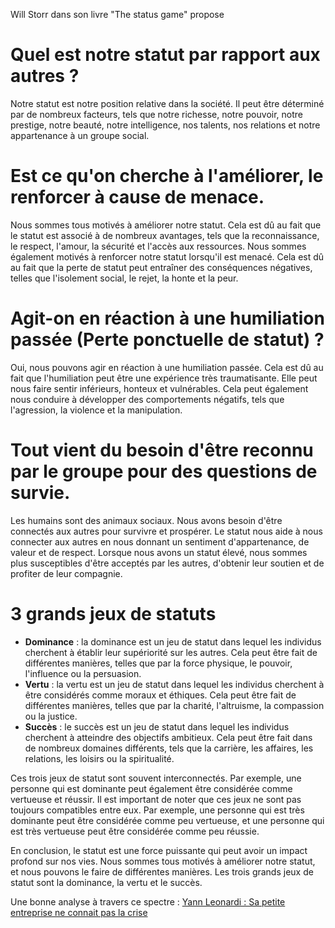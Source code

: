 Will Storr dans son livre "The status game" propose 

# Quel est notre statut par rapport aux autres ?

Notre statut est notre position relative dans la société. Il peut être déterminé par de nombreux facteurs, tels que notre richesse, notre pouvoir, notre prestige, notre beauté, notre intelligence, nos talents, nos relations et notre appartenance à un groupe social.

# Est ce qu'on cherche à l'améliorer, le renforcer à cause de menace.

Nous sommes tous motivés à améliorer notre statut. Cela est dû au fait que le statut est associé à de nombreux avantages, tels que la reconnaissance, le respect, l'amour, la sécurité et l'accès aux ressources. Nous sommes également motivés à renforcer notre statut lorsqu'il est menacé. Cela est dû au fait que la perte de statut peut entraîner des conséquences négatives, telles que l'isolement social, le rejet, la honte et la peur.

# Agit-on en réaction à une humiliation passée (Perte ponctuelle de statut) ?

Oui, nous pouvons agir en réaction à une humiliation passée. Cela est dû au fait que l'humiliation peut être une expérience très traumatisante. Elle peut nous faire sentir inférieurs, honteux et vulnérables. Cela peut également nous conduire à développer des comportements négatifs, tels que l'agression, la violence et la manipulation.

# Tout vient du besoin d'être reconnu par le groupe pour des questions de survie.

Les humains sont des animaux sociaux. Nous avons besoin d'être connectés aux autres pour survivre et prospérer. Le statut nous aide à nous connecter aux autres en nous donnant un sentiment d'appartenance, de valeur et de respect. Lorsque nous avons un statut élevé, nous sommes plus susceptibles d'être acceptés par les autres, d'obtenir leur soutien et de profiter de leur compagnie.

# 3 grands jeux de statuts

* **Dominance** : la dominance est un jeu de statut dans lequel les individus cherchent à établir leur supériorité sur les autres. Cela peut être fait de différentes manières, telles que par la force physique, le pouvoir, l'influence ou la persuasion.
* **Vertu** : la vertu est un jeu de statut dans lequel les individus cherchent à être considérés comme moraux et éthiques. Cela peut être fait de différentes manières, telles que par la charité, l'altruisme, la compassion ou la justice.
* **Succès** : le succès est un jeu de statut dans lequel les individus cherchent à atteindre des objectifs ambitieux. Cela peut être fait dans de nombreux domaines différents, tels que la carrière, les affaires, les relations, les loisirs ou la spiritualité.

Ces trois jeux de statut sont souvent interconnectés. Par exemple, une personne qui est dominante peut également être considérée comme vertueuse et réussir. Il est important de noter que ces jeux ne sont pas toujours compatibles entre eux. Par exemple, une personne qui est très dominante peut être considérée comme peu vertueuse, et une personne qui est très vertueuse peut être considérée comme peu réussie.

En conclusion, le statut est une force puissante qui peut avoir un impact profond sur nos vies. Nous sommes tous motivés à améliorer notre statut, et nous pouvons le faire de différentes manières. Les trois grands jeux de statut sont la dominance, la vertu et le succès.

Une bonne analyse à travers ce spectre : [Yann Leonardi : Sa petite entreprise ne connait pas la crise](https://youtu.be/aZubNxpKpI0)